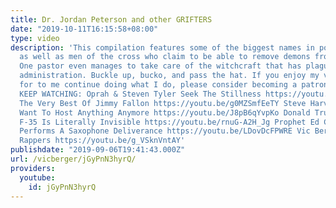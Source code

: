 ```yaml
---
title: Dr. Jordan Peterson and other GRIFTERS
date: "2019-10-11T16:15:58+08:00"
type: video
description: 'This compilation features some of the biggest names in political grifting
  as well as men of the cross who claim to be able to remove demons from their hosts.
  One pastor even manages to take care of the witchcraft that has plagued the Trump
  administration. Buckle up, bucko, and pass the hat. If you enjoy my videos and wish
  for to me continue doing what I do, please consider becoming a patron. https://www.patreon.com/vicberger
  KEEP WATCHING: Oprah & Steven Tyler Seek The Stillness https://youtu.be/909ISgGcORY
  The Very Best Of Jimmy Fallon https://youtu.be/g0MZSmfEeTY Steve Harvey Doesn''t
  Want To Host Anything Anymore https://youtu.be/J8pB6qYvpKo Donald Trump Thinks The
  F-35 Is Literally Invisible https://youtu.be/rnuG-A2H_Jg Prophet Ed Citronnelli
  Performs A Saxophone Deliverance https://youtu.be/LDovDcFPWRE Vic Berger Presents
  Rappers https://youtu.be/g_VSknVntAY'
publishdate: "2019-09-06T19:41:43.000Z"
url: /vicberger/jGyPnN3hyrQ/
providers:
  youtube:
    id: jGyPnN3hyrQ
---
```

